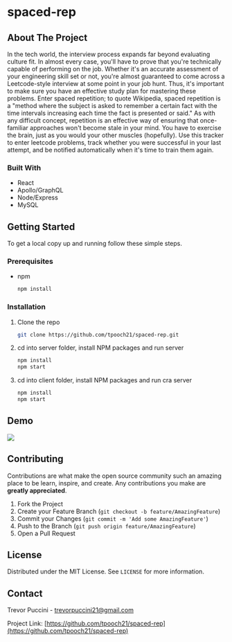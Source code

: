 # spaced-rep

<!-- ABOUT THE PROJECT -->
## About The Project

In the tech world, the interview process expands far beyond evaluating culture fit. In almost every case, you'll have to prove that you're technically capable of performing on the job. 
Whether it's an accurate assessment of your engineering skill set or not, you're almost guaranteed to come across a Leetcode-style interview at some point in your job hunt. Thus, it's important to make sure
you have an effective study plan for mastering these problems. Enter spaced repetition; to quote Wikipedia, spaced repetition is a "method where the subject is asked to remember a certain fact with the time intervals increasing each time the fact is presented or said."
As with any difficult concept, repetition is an effective way of ensuring that once-familiar approaches won't become stale in your mind. You have to exercise the brain, just as you would your other muscles (hopefully). Use this tracker
to enter leetcode problems, track whether you were successful in your last attempt, and be notified automatically when it's time to train them again. 

### Built With

* []() React
* []() Apollo/GraphQL
* []() Node/Express
* []() MySQL

<!-- GETTING STARTED -->
## Getting Started

To get a local copy up and running follow these simple steps.

### Prerequisites

* npm
  ```sh
  npm install
  ```

### Installation

1. Clone the repo
   ```sh
   git clone https://github.com/tpooch21/spaced-rep.git
   ```
2. cd into server folder, install NPM packages and run server
   ```sh
   npm install
   npm start
   ```
3. cd into client folder, install NPM packages and run cra server
   ```sh
   npm install
   npm start
   ```

<!-- USAGE EXAMPLES -->
## Demo

![](Spaced-Rep-Demo.gif)

<!-- CONTRIBUTING -->
## Contributing

Contributions are what make the open source community such an amazing place to be learn, inspire, and create. Any contributions you make are **greatly appreciated**.

1. Fork the Project
2. Create your Feature Branch (`git checkout -b feature/AmazingFeature`)
3. Commit your Changes (`git commit -m 'Add some AmazingFeature'`)
4. Push to the Branch (`git push origin feature/AmazingFeature`)
5. Open a Pull Request



<!-- LICENSE -->
## License

Distributed under the MIT License. See `LICENSE` for more information.


<!-- CONTACT -->
## Contact

Trevor Puccini - trevorpuccini21@gmail.com

Project Link: [https://github.com/tpooch21/spaced-rep](https://github.com/tpooch21/spaced-rep)

<!-- MARKDOWN LINKS & IMAGES -->
<!-- https://www.markdownguide.org/basic-syntax/#reference-style-links -->
[contributors-shield]: https://img.shields.io/github/contributors/github_username/repo.svg?style=for-the-badge
[contributors-url]: https://github.com/github_username/repo/graphs/contributors
[forks-shield]: https://img.shields.io/github/forks/github_username/repo.svg?style=for-the-badge
[forks-url]: https://github.com/github_username/repo/network/members
[stars-shield]: https://img.shields.io/github/stars/github_username/repo.svg?style=for-the-badge
[stars-url]: https://github.com/github_username/repo/stargazers
[issues-shield]: https://img.shields.io/github/issues/github_username/repo.svg?style=for-the-badge
[issues-url]: https://github.com/github_username/repo/issues
[license-shield]: https://img.shields.io/github/license/github_username/repo.svg?style=for-the-badge
[license-url]: https://github.com/github_username/repo/blob/master/LICENSE.txt
[linkedin-shield]: https://img.shields.io/badge/-LinkedIn-black.svg?style=for-the-badge&logo=linkedin&colorB=555
[linkedin-url]: https://linkedin.com/in/github_username
